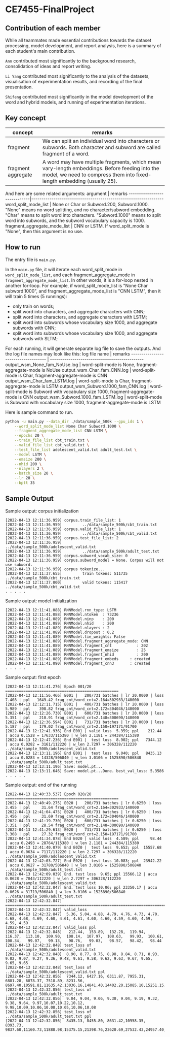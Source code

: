 # CE7455-FinalProject

## Contribution of each member

While all teammates made essential contributions towards the dataset processing, model development, and report analysis, here is a summary of each student's main contribution.

```Ann``` contributed most significantly to the background research, consolidation of ideas and report writing.

```Li Yang``` contributed most significantly to the analysis of the datasets, visualisation of experimentation results, and recording of the final presentation.

```Shifeng``` contributed most significantly in the model development of the word and hybrid models, and running of experimentation iterations.

## Key concept

concept            | remarks
-------------------|-----------------------------------------------------------------
fragment           | We can split an individual word into characters or subwords. Both character and subword are called fragment of a word.
fragment aggregate | A word may have multiple fragments, which mean vary-length embeddings. Before feeding into the model, we need to compress them into fixed-length embedding (usually 25).

And here are some related arguments:
argument                     | remarks
-----------------------------|-----------------------------------------------------------------
word_split_mode_list         | None or Char or Subword.200, Subword.1000. "None" means no word splitting, and no character/subword embedding. "Char" means to split word into characters. "Subword.1000" means to split word into subwords, and the subword vocabulary capacity is 1000.
fragment_aggregate_mode_list | CNN or LSTM. If word_split_mode is "None", then this argument is no use.

## How to run

The entry file is ```main.py```.

In the `main.py` file, it will iterate each word_split_mode in `word_split_mode_list`, and each fragment_aggregate_mode in `fragment_aggregate_mode_list`. In other words, it is a for-loop nested in another for-loop. For example, if word_split_mode_list is "None Char subword.1000", and fragment_aggregate_mode_list is "CNN LSTM", then it will train 5 times (5 runnings):
  * only train on words;
  * split word into characters, and aggregate characters with CNN;
  * split word into characters, and aggregate characters with LSTM;
  * split word into subwords whose vocabulary size 1000, and aggregate subwords with CNN;
  * split word into subwords whose vocabulary size 1000, and aggregate subwords with SLTM;

For each running, it will generate separate log file to save the outputs. And the log file names may look like this:
log file name                        | remarks
------------------------------------ | ----------------------------------------------
output_wsm_None_fam_NoUse.log        | word-split-mode is None, fragment-aggregate-mode is NoUse 
output_wsm_Char_fam_CNN.log          | word-split-mode is Char, fragment-aggregate-mode is CNN
output_wsm_Char_fam_LSTM.log         | word-split-mode is Char, fragment-aggregate-mode is LSTM
output_wsm_Subword.1000_fam_CNN.log  | word-split-mode is Subword with vocabulary size 1000, fragment-aggregate-mode is CNN
output_wsm_Subword.1000_fam_LSTM.log | word-split-mode is Subword with vocabulary size 1000, fragment-aggregate-mode is LSTM

Here is sample command to run.
```bash
python -u main.py --data_dir ./data/sample_500k --gpu_ids 1 \
	--word_split_mode_list None Char Subword.1000 \
	--fragment_aggregate_mode_list CNN LSTM \
	--epochs 20 \
	--train_file_list cbt_train.txt \
	--valid_file_list cbt_valid.txt \
	--test_file_list adolescent_valid.txt adult_test.txt \
	--model LSTM \
	--emsize 200 \
	--nhid 200 \
	--nlayers 2 \
	--batch_size 20 \
	--lr 20 \
	--bptt 35

```

## Sample Output

Sample output:  corpus initialization
```
[2022-04-13 12:11:36.959] corpus.train_file_list: 1
[2022-04-13 12:11:36.959]         ../data/sample_500k/cbt_train.txt
[2022-04-13 12:11:36.959] corpus.valid_file_list: 1
[2022-04-13 12:11:36.959]         ../data/sample_500k/cbt_valid.txt
[2022-04-13 12:11:36.959] corpus.test_file_list: 2
[2022-04-13 12:11:36.959]         ../data/sample_500k/adolescent_valid.txt
[2022-04-13 12:11:36.959]         ../data/sample_500k/adult_test.txt
[2022-04-13 12:11:36.959] corpus.subword_vocab_size: 0
[2022-04-13 12:11:36.959] corpus.subword_model = None. Corpus will not use subword.
[2022-04-13 12:11:36.959] corpus tokenize...
[2022-04-13 12:11:37.655]         train tokens: 511735  ../data/sample_500k/cbt_train.txt
[2022-04-13 12:11:37.800]         valid tokens: 115417  ../data/sample_500k/cbt_valid.txt
. . . . .
```

Sample output: model initialization
```
[2022-04-13 12:11:41.088] RNNModel.rnn_type: LSTM
[2022-04-13 12:11:41.088] RNNModel.ntoken  : 73236
[2022-04-13 12:11:41.089] RNNModel.ninp    : 200
[2022-04-13 12:11:41.089] RNNModel.nhid    : 200
[2022-04-13 12:11:41.089] RNNModel.nlayers : 2
[2022-04-13 12:11:41.089] RNNModel.dropout : 0.2
[2022-04-13 12:11:41.089] RNNModel.tie_weights: False
[2022-04-13 12:11:41.089] RNNModel.fragment_aggregate_mode: CNN
[2022-04-13 12:11:41.089] RNNModel.fragment_cnt           : 202
[2022-04-13 12:11:41.089] RNNModel.fragment_emsize        : 25
[2022-04-13 12:11:41.089] RNNModel.fragment_nhid          : 200
[2022-04-13 12:11:41.089] RNNModel.fragment_embeds     : created
[2022-04-13 12:11:41.090] RNNModel.fragment_cnn3       : created
. . . . .
```

Sample output: first epoch
```
[2022-04-13 12:11:41.276] Epoch 001/20 ==================================================
[2022-04-13 12:11:56.466] E001 |   200/731 batches | lr 20.0000 | loss  7.408 | ppl   1649.42 frag_cnt/word_cnt=2.164=302933/140000
[2022-04-13 12:12:11.715] E001 |   400/731 batches | lr 20.0000 | loss  5.989 | ppl    398.82 frag_cnt/word_cnt=2.172=304046/140000
[2022-04-13 12:12:26.730] E001 |   600/731 batches | lr 20.0000 | loss  5.351 | ppl    210.91 frag_cnt/word_cnt=2.148=300690/140000
[2022-04-13 12:12:36.594] E001 |   731/731 batches | lr 20.0000 | loss  5.187 | ppl    179.02 frag_cnt/word_cnt=2.150=197171/91700
[2022-04-13 12:12:41.936] End E001 | valid loss  5.359; ppl    212.44 | accu 0.1528 = 17633/115380 | w_len 2.1181 = 244384/115380
[2022-04-13 12:12:47.236] End E001 |  test loss  8.902; ppl   7344.12 | accu 0.0282 = 3161/112220 | w_len 2.7297 = 306328/112220 ../data/sample_500k/adolescent_valid.txt
[2022-04-13 12:13:11.196] End E001 |  test loss  9.040; ppl   8435.13 | accu 0.0283 = 14328/506840 | w_len 3.0106 = 1525890/506840 ../data/sample_500k/adult_test.txt
[2022-04-13 12:13:11.196] Save: model.pt... 
[2022-04-13 12:13:11.646] Save: model.pt...Done. best_val_loss: 5.3586
. . . . .
```

Sample output: end of the running
```
[2022-04-13 12:40:33.537] Epoch 020/20 ==================================================
[2022-04-13 12:40:49.275] E020 |   200/731 batches | lr 0.6250 | loss  3.455 | ppl     31.64 frag_cnt/word_cnt=2.164=302933/140000
[2022-04-13 12:41:04.475] E020 |   400/731 batches | lr 0.6250 | loss  3.456 | ppl     31.69 frag_cnt/word_cnt=2.172=304046/140000
[2022-04-13 12:41:19.730] E020 |   600/731 batches | lr 0.6250 | loss  3.351 | ppl     28.54 frag_cnt/word_cnt=2.148=300690/140000
[2022-04-13 12:41:29.613] E020 |   731/731 batches | lr 0.6250 | loss  3.308 | ppl     27.32 frag_cnt/word_cnt=2.150=197171/91700
[2022-04-13 12:41:34.878] End E020 | valid loss  4.589; ppl     98.44 | accu 0.2493 = 28764/115380 | w_len 2.1181 = 244384/115380
[2022-04-13 12:41:40.079] End E020 |  test loss  9.652; ppl  15557.68 | accu 0.0634 = 7117/112220 | w_len 2.7297 = 306328/112220 ../data/sample_500k/adolescent_valid.txt
[2022-04-13 12:42:03.727] End E020 |  test loss 10.083; ppl  23942.22 | accu 0.0627 = 31780/506840 | w_len 3.0106 = 1525890/506840 ../data/sample_500k/adult_test.txt
[2022-04-13 12:42:09.039] End. test loss  9.65; ppl 15566.12 | accu 0.0628 = 7043/112220 | w_len 2.7297 = 306328/112220 ../data/sample_500k/adolescent_valid.txt
[2022-04-13 12:42:32.847] End. test loss 10.06; ppl 23350.17 | accu 0.0626 = 31719/506840 | w_len 3.0106 = 1525890/506840 ../data/sample_500k/adult_test.txt
[2022-04-13 12:42:32.847] =========================================================================================
[2022-04-13 12:42:32.847] valid_loss
[2022-04-13 12:42:32.847]  5.36, 5.04, 4.88, 4.79, 4.76, 4.73, 4.70, 4.68, 4.68, 4.69, 4.60, 4.61, 4.61, 4.60, 4.60, 4.59, 4.60, 4.59, 4.59, 4.59
[2022-04-13 12:42:32.847] valid_loss ppl
[2022-04-13 12:42:32.848]   212.44,  153.89,  132.28,  119.94,  116.37,  113.10,  109.90,  108.14,  107.97,  108.63,   99.93,  100.61,  100.34,   99.07,   99.13,   98.76,   99.03,   98.57,   98.42,   98.44
[2022-04-13 12:42:32.848] test_loss of ../data/sample_500k/adolescent_valid.txt
[2022-04-13 12:42:32.848]  8.90, 8.77, 8.75, 8.98, 8.84, 8.71, 8.93, 9.02, 9.07, 9.27, 9.36, 9.48, 9.61, 9.58, 9.62, 9.63, 9.67, 9.65, 9.65, 9.65
[2022-04-13 12:42:32.848] test_loss of ../data/sample_500k/adolescent_valid.txt ppl
[2022-04-13 12:42:32.856]  7344.12, 6427.16, 6311.87, 7955.31, 6881.28, 6078.37, 7518.89, 8231.56, 8697.40,10591.81,11635.42,13036.16,14841.40,14402.20,15085.10,15251.15,15877.81,15448.97,15566.12,15557.68
[2022-04-13 12:42:32.856] test_loss of ../data/sample_500k/adult_test.txt
[2022-04-13 12:42:32.856]  9.04, 9.04, 9.06, 9.30, 9.04, 9.19, 9.32, 9.38, 9.64, 9.97,10.07,10.22,10.12, 9.98,10.09,10.06,10.08,10.05,10.06,10.08
[2022-04-13 12:42:32.856] test_loss of ../data/sample_500k/adult_test.txt ppl
[2022-04-13 12:42:32.856]  8435.13, 8455.80, 8631.42,10958.35, 8393.73, 9837.60,11160.73,11888.98,15375.15,21398.76,23620.69,27532.43,24957.40,21677.93,24030.01,23476.11,23760.96,23042.40,23350.17,23942.22
```
